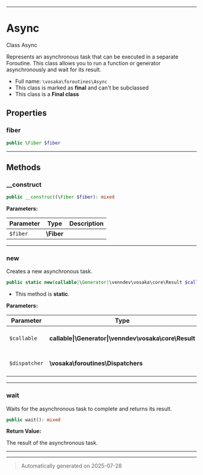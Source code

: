 ***

# Async

Class Async

Represents an asynchronous task that can be executed in a separate Foroutine.
This class allows you to run a function or generator asynchronously and wait for its result.

* Full name: `\vosaka\foroutines\Async`
* This class is marked as **final** and can't be subclassed
* This class is a **Final class**



## Properties


### fiber



```php
public \Fiber $fiber
```






***

## Methods


### __construct



```php
public __construct(\Fiber $fiber): mixed
```








**Parameters:**

| Parameter | Type | Description |
|-----------|------|-------------|
| `$fiber` | **\Fiber** |  |





***

### new

Creates a new asynchronous task.

```php
public static new(callable|\Generator|\venndev\vosaka\core\Result $callable, \vosaka\foroutines\Dispatchers $dispatcher = Dispatchers::DEFAULT): \vosaka\foroutines\Async
```



* This method is **static**.




**Parameters:**

| Parameter | Type | Description |
|-----------|------|-------------|
| `$callable` | **callable&#124;\Generator&#124;\venndev\vosaka\core\Result** | The function or generator to run asynchronously. |
| `$dispatcher` | **\vosaka\foroutines\Dispatchers** | The dispatcher to use for the async task. |





***

### wait

Waits for the asynchronous task to complete and returns its result.

```php
public wait(): mixed
```









**Return Value:**

The result of the asynchronous task.




***


***
> Automatically generated on 2025-07-28
